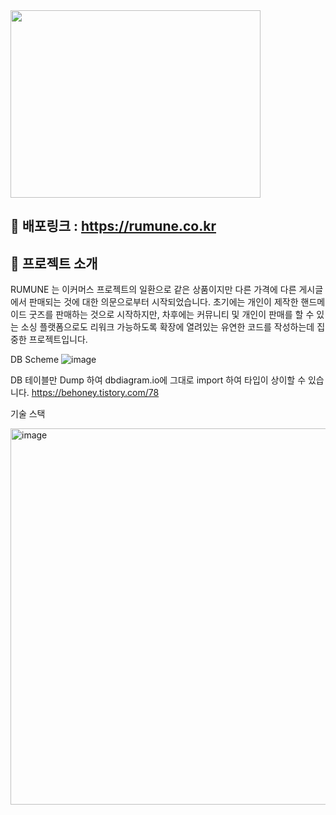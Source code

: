 <img src="https://github.com/bhyunnie/rumune/assets/129918927/62fe3888-0255-4299-b4da-d7b5e03a7ef6" width="400" height="300"/>

## 🚀 배포링크 : https://rumune.co.kr

## 📖 프로젝트 소개
RUMUNE 는 이커머스 프로젝트의 일환으로 같은 상품이지만 다른 가격에 다른 게시글에서 판매되는 것에 대한 의문으로부터 시작되었습니다.
초기에는 개인이 제작한 핸드메이드 굿즈를 판매하는 것으로 시작하지만, 차후에는 커뮤니티 및 개인이 판매를 할 수 있는 소싱 플랫폼으로도 리워크 가능하도록
확장에 열려있는 유연한 코드를 작성하는데 집중한 프로젝트입니다.

DB Scheme
![image](https://github.com/bhyunnie/rumune/assets/129918927/66eb7cbb-f325-44b1-ad06-39e2b3578b76)

DB 테이블만 Dump 하여 dbdiagram.io에 그대로 import 하여 타입이 상이할 수 있습니다.
https://behoney.tistory.com/78

기술 스택

<img width="602" alt="image" src="https://github.com/bhyunnie/rumune/assets/129918927/544641ac-bd75-4051-91f6-37d7ed8baa56">
